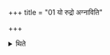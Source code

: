 +++
title = "01 यो रुद्रो अग्नाविति"

+++

<details><summary>थिते</summary>

यो रुद्रो अग्नाविति रौद्रं गावीधुकं चरुम् १
</details>
